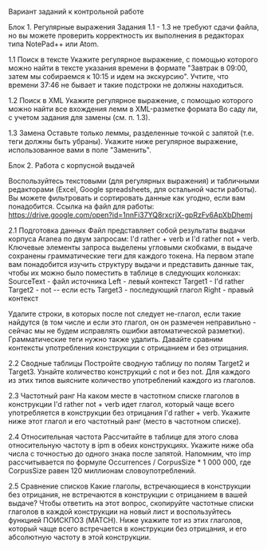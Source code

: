 Вариант заданий к контрольной работе 

Блок 1. Регулярные выражения
Задания 1.1 - 1.3 не требуют сдачи файла, но вы можете проверить корректность их выполнения в редакторах типа NotePad++ или Atom.

1.1 Поиск в тексте
Укажите регулярное выражение, с помощью которого можно найти в тексте указания времени в формате "Завтрак в 09:00, затем мы собираемся к 10:15 и идем на экскурсию". Учтите, что времени 37:46 не бывает и такие подстроки не должны находиться.

1.2 Поиск в XML
Укажите регулярное выражение, с помощью которого можно найти все вхождения лемм в XML-разметке формата <word><ana norm="Во" lemma="в" pos="PR" gr="" />Во</word> <word><ana norm="саду" lemma="сад" pos="S" gr="loc2,sg,m,inan" />саду</word> <word><ana norm="ли" lemma="ли" pos="PART" gr="" />ли</word>, с учетом задания для замены (см. п. 1.3).

1.3 Замена
Оставьте только леммы, разделенные точкой с запятой (т.е. теги должны быть убраны). Укажите ниже регулярное выражение, использованное вами в поле "Заменить".

Блок 2. Работа с корпусной выдачей

Воспользуйтесь текстовыми (для регулярных выражения) и табличными редакторами (Excel, Google spreadsheets, для остальной части работы). Вы можете фильтровать и сортировать данные как угодно, если вам понадобится.
Ссылка на файл для работы: https://drive.google.com/open?id=1nnFi37YQ8rxcrjX-gpRzFv6ApXbDhemj

2.1 Подготовка данных
Файл представляет собой результаты выдачи корпуса Aranea по двум запросам: I'd rather + verb и I'd rather not + verb. Ключевые элементы запроса выделены угловыми скобками, в выдаче сохранены грамматические теги для каждого токена.
На первом этапе вам понадобится изучить структуру выдачи и представить данные так, чтобы их можно было поместить в таблице в следующих колонках:
SourceText - файл источника
Left - левый контекст
Target1 - I'd rather 
Target2 - not -- если есть
Target3 - последующий глагол
Right - правый контекст

Удалите строки, в которых после not следует не-глагол, если такие найдутся (в том числе и если это глагол, он он размечен неправильно - сейчас мы не будем исправлять ошибки автоматической разметки). Грамматические теги нужно также удалить. 
Давайте сравним контексты употребления конструкции с отрицанием и без отрицания.

2.2 Сводные таблицы
Постройте сводную таблицу по полям Target2 и Target3. Узнайте количество конструкций с not и без not. Для каждого из этих типов выясните количество употреблений каждого из глаголов.

2.3 Частотный ранг
На каком месте в частотном списке глаголов в конструкции I'd rather not + verb идет глагол, который чаще всего употребляется в конструкции без отрицания I'd rather + verb. Укажите ниже этот глагол и его частотный ранг (место в частотном списке).

2.4 Относительная частота
Рассчитайте в таблице для этого слова относительную частоту в ipm в обеих конструкциях. Укажите ниже оба числа с точностью до одного знака после запятой. Напомним, что imp рассчитывается по формуле Occurrences / CorpusSize * 1 000 000, где CorpusSize равен 120 миллионам словоупотреблений.

2.5 Сравнение списков
Какие глаголы, встречающиеся в конструкции без отрицания, не встречаются в конструкции с отрицанием в вашей выдаче? Чтобы ответить на этот вопрос, скопируйте частотные списки глаголов в каждой конструкции на новый лист и воспользуйтесь функцией ПОИСКПОЗ (MATCH). Ниже укажите тот из этих глаголов, который чаще всего встречается в конструкции без отрицания, и его абсолютную частоту в этой конструкции.
